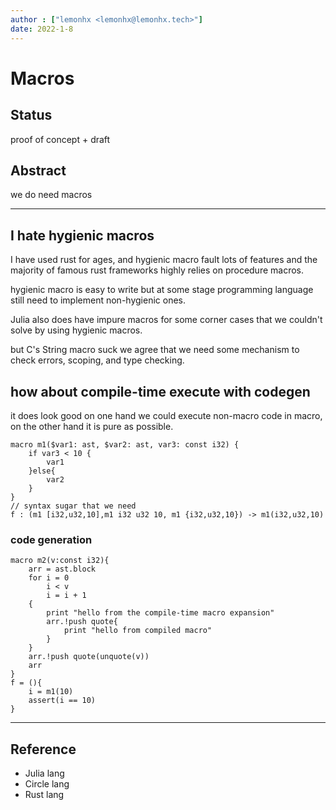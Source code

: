 ```yaml
---
author : ["lemonhx <lemonhx@lemonhx.tech>"]
date: 2022-1-8
---
```



# Macros

## Status
proof of concept + draft

## Abstract
we do need macros

---


## I hate hygienic macros
I have used rust for ages, and hygienic macro fault lots of features
and the majority of famous rust frameworks highly relies on procedure macros.

hygienic macro is easy to write but at some stage programming language still need to implement non-hygienic ones.

Julia also does have impure macros for some corner cases that we couldn't solve by using hygienic macros.

but C's String macro suck we agree that we need some mechanism to check errors, scoping, and type checking.
## how about compile-time execute with codegen
it does look good on one hand we could execute non-macro code in macro,
on the other hand it is pure as possible.

```
macro m1($var1: ast, $var2: ast, var3: const i32) {
    if var3 < 10 {
        var1
    }else{
        var2
    }
}
// syntax sugar that we need
f : (m1 [i32,u32,10],m1 i32 u32 10, m1 {i32,u32,10}) -> m1(i32,u32,10)
```

### code generation
```
macro m2(v:const i32){
    arr = ast.block
    for i = 0
        i < v
        i = i + 1
    {
        print "hello from the compile-time macro expansion"
        arr.!push quote{
            print "hello from compiled macro"
        }
    }
    arr.!push quote(unquote(v))
    arr
}
f = (){
    i = m1(10)
    assert(i == 10)
}
```

---

## Reference
- Julia lang
- Circle lang
- Rust lang